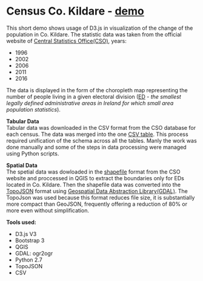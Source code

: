 # Census Co. Kildare - [demo](https://gornymooj.github.io/demo/)

This short demo shows usage of D3.js in visualization of the change of the population in Co. Kildare. The statistic data was taken from the official website of [Central Statistics Office(CSO)](http://census.ie/), years:
- 1996
- 2002
- 2006
- 2011
- 2016

The data is displayed in the form of the choropleth map representing the number of people living in a given electoral division ([ED](https://en.wikipedia.org/wiki/Electoral_division_(Ireland)) - *the smallest legally defined administrative areas in Ireland for which small area population statistics*). 

**Tabular Data**<br/>
Tabular data was downloaded in the CSV format from the CSO database for each census. The data was merged into the one [CSV table](https://github.com/gornyMooj/demo/blob/gh-pages/census.csv). This process required unification of the schema across all the tables. Manly the work was done manually and some of the steps in data processing were managed using Python scripts. 

**Spatial Data**<br/>
The spetial data was dowloaded in the [shapefile](https://en.wikipedia.org/wiki/Shapefile) format from the CSO website and proccessed in QGIS to extract the boundaries only for EDs located in Co. Kildare. Then the shapefile data was converted into the [TopoJSON](https://github.com/topojson/topojson) format using [Geospatial Data Abstraction Library(GDAL)](https://www.gdal.org/). The TopoJson was used because this format reduces file size, it is substantially more compact than GeoJSON, frequently offering a reduction of 80% or more even without simplification.

**Tools used:**<br/>
- D3.js V3
- Bootstrap 3
- QGIS
- GDAL: ogr2ogr
- Python 2.7
- TopoJSON
- CSV
